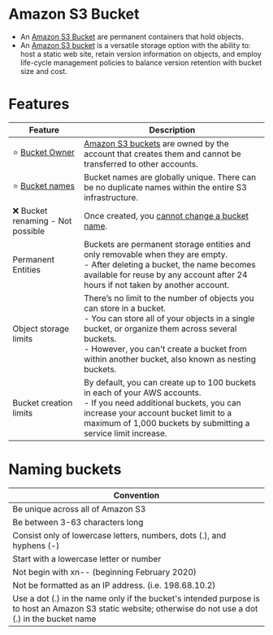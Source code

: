 
# Amazon S3 Bucket
- An [Amazon S3 Bucket](https://docs.aws.amazon.com/AmazonS3/latest/userguide/UsingBucket.html) are permanent containers that hold objects.
- An [Amazon S3 bucket](https://docs.aws.amazon.com/AmazonS3/latest/userguide/UsingBucket.html) is a versatile storage option with the ability to: host a static web site, retain version information on objects, and employ life-cycle management policies to balance version retention with bucket size and cost.

# Features

| Feature                                                                                                  | Description                                                                                                                                                                                                                                                                     |
|----------------------------------------------------------------------------------------------------------|---------------------------------------------------------------------------------------------------------------------------------------------------------------------------------------------------------------------------------------------------------------------------------|
| :star: [Bucket Owner](https://docs.aws.amazon.com/AmazonS3/latest/userguide/bucket-owner-condition.html) | [Amazon S3 buckets](https://docs.aws.amazon.com/AmazonS3/latest/userguide/bucket-owner-condition.html) are owned by the account that creates them and cannot be transferred to other accounts.                                                                                  |
| :star: [Bucket names](https://docs.aws.amazon.com/AmazonS3/latest/userguide/create-bucket-overview.html) | Bucket names are globally unique. There can be no duplicate names within the entire S3 infrastructure.                                                                                                                                                                          |
| :x: Bucket renaming - Not possible                                                                       | Once created, you [cannot change a bucket name](https://bobbyhadz.com/blog/aws-s3-rename-bucket).                                                                                                                                                                               |
| Permanent Entities                                                                                       | Buckets are permanent storage entities and only removable when they are empty. <br/>- After deleting a bucket, the name becomes available for reuse by any account after 24 hours if not taken by another account.                                                              |
| Object storage limits                                                                                    | There’s no limit to the number of objects you can store in a bucket. <br/>- You can store all of your objects in a single bucket, or organize them across several buckets. <br/>- However, you can't create a bucket from within another bucket, also known as nesting buckets. |
| Bucket creation limits                                                                                   | By default, you can create up to 100 buckets in each of your AWS accounts. <br/>- If you need additional buckets, you can increase your account bucket limit to a maximum of 1,000 buckets by submitting a service limit increase.                                              |

# Naming buckets

| Convention                                                                                                                                                |
|-----------------------------------------------------------------------------------------------------------------------------------------------------------|
| Be unique across all of Amazon S3                                                                                                                         |
| Be between 3-63 characters long                                                                                                                           |
| Consist only of lowercase letters, numbers, dots (.), and hyphens (-)                                                                                     |
| Start with a lowercase letter or number                                                                                                                   |
| Not begin with xn-- (beginning February 2020)                                                                                                             |
| Not be formatted as an IP address. (i.e. 198.68.10.2)                                                                                                     |
| Use a dot (.) in the name only if the bucket's intended purpose is to host an Amazon S3 static website; otherwise do not use a dot (.) in the bucket name |